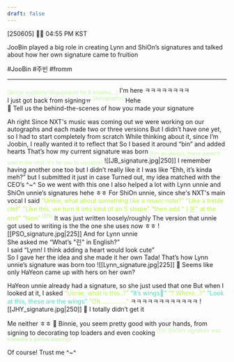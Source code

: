 ```yaml
---
draft: false
---
```

[250605] 🐣💭 04:55 PM KST

JooBin played a big role in creating Lynn and ShiOn’s signatures and talked about how her own signature came to fruition

#JooBin #주빈 #fromm
___
 
<sub><font color="#c3f4a5"> [Binnie suddenly disappeared for 8 minutes...]</font></sub>
I'm here
ㅋㅋㅋㅋㅋㅋㅋㅋ  
I just got back from signingㅠ <sup><font color="#c3f4a5">[autographs]</font></sup>
Hehe  
🫧 Tell us the behind-the-scenes of how you made your signature

Ah right 
Since NXT's music was coming out
we were working on our autographs and each made two or three versions
But I didn’t have one yet, so I had to start completely from scratch
While thinking about it, since I’m Joobin,  I really wanted it to reflect that
So I based it around “bin” and added hearts
That’s how my current signature was born
<sub><font color="#c3f4a5">[t/n: as always, these weren’t sent in the chat. It's for you to visualize]</font></sub>
![[JB_signature.jpg|250]] 
I remember having another one too but I didn’t really like it
I was like “Ehh, it’s kinda meh?” but I submitted it just in case 
Turned out, my idea matched with the CEO’s ^~^
So we went with this one
I also helped a lot with Lynn unnie and ShiOn unnie’s signatures hehe
ㅎㅎ
For ShiOn unnie, since she's NXT's main vocal 
I said <font color="#b7f54c">“Unnie, what about something like a music note?” </font> 
<font color="#b7f54c">"Like a treble clef"  </font>
<font color="#b7f54c">"Like this, we turn it into kind of an S shape"</font>
<font color="#b7f54c">"then add “ㅣ온” at the end" </font>
<font color="#b7f54c">“hion”</font> <sup><font color="#c3f4a5">[EN]</font></sup>
It was just written loosely/roughly
The version that unnie got used to writing is the the one she uses now 
ㅎㅎ
![[PSO_signature.jpg|225]]
And for Lynn unnie  
She asked me “What’s "린" in English?”  
I said “Lynn! I think adding a heart would look cute”  
So I gave her the idea and she made it her own
Tada! That’s how Lynn unnie’s signature was born too
![[Lynn_signature.jpg|225]]
🫧 Seems like only HaYeon came up with hers on her own?

HaYeon unnie already had a signature, so she just used that one
But when I looked at it, I asked
<font color="#b7f54c">“Unnie, what is this..?”  </font>
<font color="#53d9bc">“It’s wings🪽”   </font>
<font color="#b7f54c">“? Where…?”  </font>
<font color="#53d9bc">“Look at this, these are the wings” </font> 
<font color="#b7f54c">"Oh……………" </font>
ㅋㅋㅋㅋㅋㅋㅋㅋㅋㅋㅋㅋ
![[JHY_signature.jpg|250]]
🫧 I totally didn’t get it  

Me neither ㅎㅎ
🫧 Binnie, you seem pretty good with your hands, from signing to decorating top loaders and even cooking <sup><font color="#c3f4a5">[t/n: ShiOn’s signature was honestly a genius idea ngl]</font></sup>

Of course! Trust me ^~^